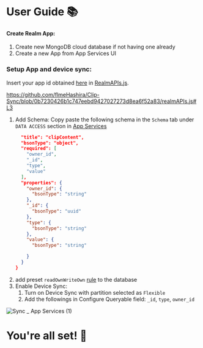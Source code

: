# User Guide 📚

#### Create Realm App:
1. Create new MongoDB cloud database if not having one already [](https://www.mongodb.com/basics/create-database#:~:text=Table%20of%20Contents-,Using%20the%20MongoDB%20Atlas%20UI,-Using%20the%20MongoDB)
2. Create a new App from App Services UI [](https://www.mongodb.com/docs/atlas/app-services/apps/create/#create-an-app)

### Setup App and device sync:
Insert your app id obtained [here](https://www.mongodb.com/docs/atlas/app-services/apps/metadata/#std-label-find-your-app-id) in [RealmAPIs.js](realmAPIs.js).

https://github.com/flmeHashira/Clip-Sync/blob/0b7230426b1c747eebd9427027273d8ea6f52a83/realmAPIs.js#L3


1. Add Schema:
	Copy paste the following schema in the `Schema` tab under `DATA ACCESS` section in [App Services](https://realm.mongodb.com)
	```json
	  "title": "clipContent",
	  "bsonType": "object",
	  "required": [
	    "owner_id",
	    "_id",
	    "type",
	    "value"
	  ],
	  "properties": {
	    "owner_id": {
	      "bsonType": "string"
	    },
	    "_id": {
	      "bsonType": "uuid"
	    },
	    "type": {
	      "bsonType": "string"
	    },
	    "value": {
	      "bsonType": "string"

	    }
	  }
	}
	````
2. add preset `readOwnWriteOwn` [rule](https://realm.mongodb.com) to the database
3. Enable Device Sync:
	1. Turn on Device Sync with partition selected as `Flexible`
	2. Add the followings in Configure Queryable field: `_id`, `type`, `owner_id`  
	   
![Sync _ App Services (1)](https://github.com/flmeHashira/Clip-Sync/assets/108903054/d3812661-56f5-49d2-b63a-a34d41c4be4d)


# You're all set! 🎉
